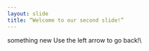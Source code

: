 ```yaml
---
layout: slide
title: “Welcome to our second slide!”
---
```

something new
Use the left arrow to go back!\\
